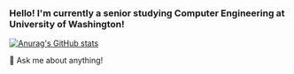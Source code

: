 ### Hello! I'm currently a senior studying Computer Engineering at University of Washington!

[![Anurag's GitHub stats](https://github-readme-stats.vercel.app/api?username=jkennerly&count_private=true&theme=tokyonight&show_icons=true)](https://github.com/anuraghazra/github-readme-stats) <br>


💬 Ask me about anything! <br>

<!--
**jkennerly/jkennerly** is a ✨ _special_ ✨ repository because its `README.md` (this file) appears on your GitHub profile.
[![Top Langs](https://github-readme-stats.vercel.app/api/top-langs/?username=jkennerly&count_private=true)](https://github.com/anuraghazra/github-readme-stats) <br>
Here are some ideas to get you started:

- 🔭 I’m currently working on ...
- 🌱 I’m currently learning ...
- 👯 I’m looking to collaborate on ...
- 🤔 I’m looking for help with ...
- 💬 Ask me about ...
- 📫 How to reach me: ...
- 😄 Pronouns: ...
- ⚡ Fun fact: ...
👋
-->
